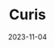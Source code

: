---
title: "Curis"
description: "Seeks to keep physicians informed about the best course of action for their patients. The project specifically focuses on Cancer patients and finds relevant medical trials for the patient."
date: 2023-11-04
url: "https://devpost.com/software/curis-rlajbk"
img: "assets/img/curis.png"
---